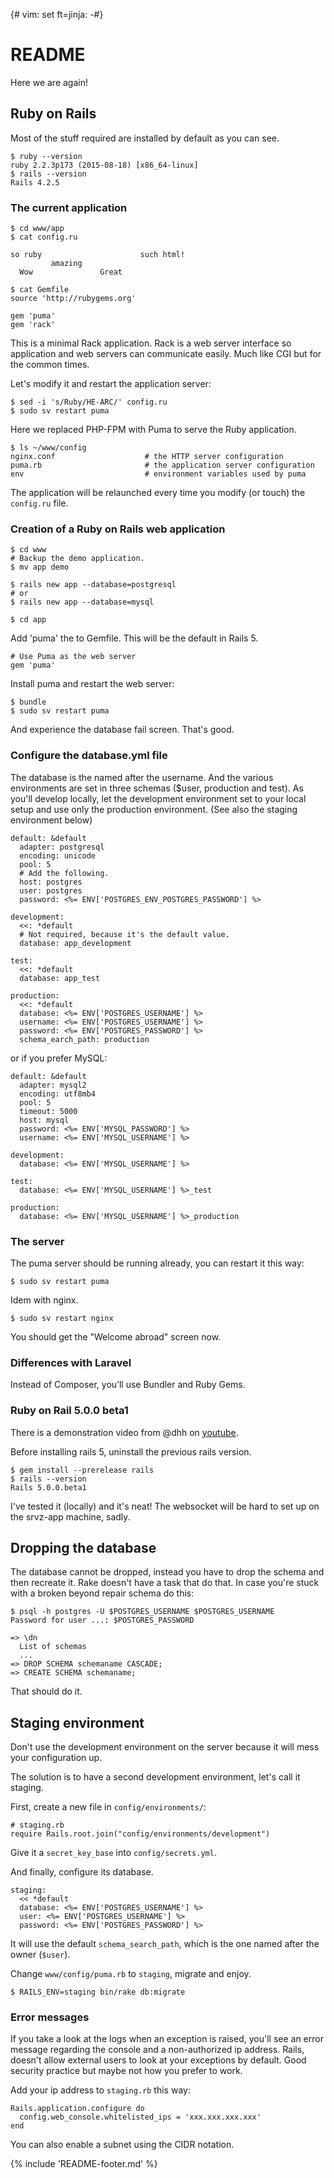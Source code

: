 {# vim: set ft=jinja: -#}
# README

Here we are again!

## Ruby on Rails

Most of the stuff required are installed by default as you can see.

    $ ruby --version
    ruby 2.2.3p173 (2015-08-18) [x86_64-linux]
    $ rails --version
    Rails 4.2.5

### The current application

    $ cd www/app
    $ cat config.ru

    so ruby                      such html!
             amazing
      Wow               Great

    $ cat Gemfile
    source 'http://rubygems.org'

    gem 'puma'
    gem 'rack'

This is a minimal Rack application. Rack is a web server interface so
application and web servers can communicate easily. Much like CGI but for the
common times.

Let's modify it and restart the application server:

    $ sed -i 's/Ruby/HE-ARC/' config.ru
    $ sudo sv restart puma

Here we replaced PHP-FPM with Puma to serve the Ruby application.

    $ ls ~/www/config
    nginx.conf                    # the HTTP server configuration
    puma.rb                       # the application server configuration
    env                           # environment variables used by puma

The application will be relaunched every time you modify (or touch) the
`config.ru` file.

### Creation of a Ruby on Rails web application

    $ cd www
    # Backup the demo application.
    $ mv app demo

    $ rails new app --database=postgresql
    # or
    $ rails new app --database=mysql

    $ cd app

Add 'puma' the to Gemfile. This will be the default in Rails 5.

    # Use Puma as the web server
    gem 'puma'

Install puma and restart the web server:

    $ bundle
    $ sudo sv restart puma

And experience the database fail screen. That's good.


### Configure the database.yml file

The database is the named after the username. And the various environments are
set in three schemas ($user, production and test). As you'll develop locally,
let the development environment set to your local setup and use only the
production environment. (See also the staging environment below)

    default: &default
      adapter: postgresql
      encoding: unicode
      pool: 5
      # Add the following.
      host: postgres
      user: postgres
      password: <%= ENV['POSTGRES_ENV_POSTGRES_PASSWORD'] %>

    development:
      <<: *default
      # Not required, because it's the default value.
      database: app_development

    test:
      <<: *default
      database: app_test

    production:
      <<: *default
      database: <%= ENV['POSTGRES_USERNAME'] %>
      username: <%= ENV['POSTGRES_USERNAME'] %>
      password: <%= ENV['POSTGRES_PASSWORD'] %>
      schema_earch_path: production

or if you prefer MySQL:

    default: &default
      adapter: mysql2
      encoding: utf8mb4
      pool: 5
      timeout: 5000
      host: mysql
      password: <%= ENV['MYSQL_PASSWORD'] %>
      username: <%= ENV['MYSQL_USERNAME'] %>

    development:
      database: <%= ENV['MYSQL_USERNAME'] %>

    test:
      database: <%= ENV['MYSQL_USERNAME'] %>_test

    production:
      database: <%= ENV['MYSQL_USERNAME'] %>_production


### The server

The puma server should be running already, you can restart it this way:

    $ sudo sv restart puma

Idem with nginx.

    $ sudo sv restart nginx

You should get the "Welcome abroad" screen now.

### Differences with Laravel

Instead of Composer, you’ll use Bundler and Ruby Gems.

### Ruby on Rail 5.0.0 beta1

There is a demonstration video from @dhh on
[youtube](https://www.youtube.com/watch?v=n0WUjGkDFS0).

Before installing rails 5, uninstall the previous rails version.

    $ gem install --prerelease rails
    $ rails --version
    Rails 5.0.0.beta1

I've tested it (locally) and it's neat! The websocket will be hard to set up
on the srvz-app machine, sadly.

## Dropping the database

The database cannot be dropped, instead you have to drop the schema and then
recreate it. Rake doesn't have a task that do that. In case you're stuck with
a broken beyond repair schema do this:

    $ psql -h postgres -U $POSTGRES_USERNAME $POSTGRES_USERNAME
    Password for user ...: $POSTGRES_PASSWORD

    => \dn
      List of schemas
      ...
    => DROP SCHEMA schemaname CASCADE;
    => CREATE SCHEMA schemaname;

That should do it.

## Staging environment

Don't use the development environment on the server because it will mess your
configuration up.

The solution is to have a second development environment, let's call it staging.

First, create a new file in `config/environments/`:

    # staging.rb
    require Rails.root.join("config/environments/development")

Give it a `secret_key_base` into `config/secrets.yml`.

And finally, configure its database.

    staging:
      << *default
      database: <%= ENV['POSTGRES_USERNAME'] %>
      user: <%= ENV['POSTGRES_USERNAME'] %>
      password: <%= ENV['POSTGRES_PASSWORD'] %>

It will use the default `schema_search_path`, which is the one named after the
owner (`$user`).

Change `www/config/puma.rb` to `staging`, migrate and enjoy.

    $ RAILS_ENV=staging bin/rake db:migrate

### Error messages

If you take a look at the logs when an exception is raised, you'll see an error
message regarding the console and a non-authorized ip address. Rails, doesn't
allow external users to look at your exceptions by default. Good security
practice but maybe not how you prefer to work.

Add your ip address to `staging.rb` this way:

    Rails.application.configure do
      config.web_console.whitelisted_ips = 'xxx.xxx.xxx.xxx'
    end

You can also enable a subnet using the CIDR notation.


{% include 'README-footer.md' %}
